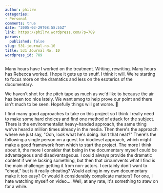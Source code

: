 ```yaml
---
author: philrw
categories:
- Personal
comments: true
date: "2005-03-29T08:58:55Z"
link: https://philrw.wordpress.com/?p=789
params:
  published: false
slug: 531-journal-no-10
title: 531 Journal No. 10
wordpress_id: 789
---
```


Many hours have I worked on the treatment. Writing, rewriting. Many hours has Rebecca worked. I hope it gets up to snuff. I think it will. We're starting to focus more on the dramatics and less on the esoterics of the documentary.

We haven't shot for the pitch tape as much as we'd like to because the air has been too nice lately. We want smog to help prove our point and there isn't much to be seen. Hopefully things will get worse. :slightly_smiling_face:

I find many good approaches to take on this project so I think I really need to make some hard choices and find one method of attack for the subject. There is the environmentalist heavy-handed approach, the same thing we've heard a million times already in the media. Then there's the approach where we just say, "Ooh, look what he's doing. Isn't that neat?" There's the following a single person on a quest for biodiesel approach, which might make a good framework from which to start the project. The more I think about it, the more I consider that being in the documentary myself could be advantageous and disadvantageous. I could always provide the dramatic content if we're lacking something, but then that circumvents what I find is the main challenge: getting it from non-actors. I certainly don't want to "cheat," but is it really cheating? Would acting in my own documentary make it too easy? Or would it considerably complicate matters? For one, I hate watching myself on video.... Well, at any rate, it's something to stew on for a while.
